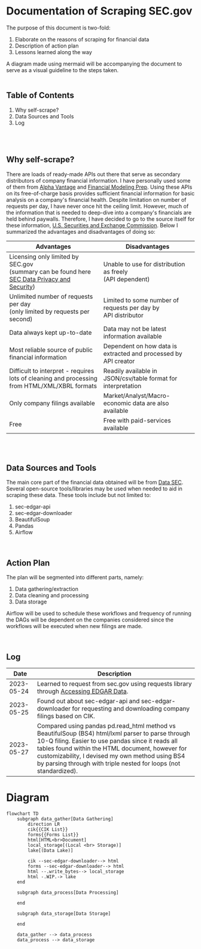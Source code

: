 # Documentation of Scraping SEC.gov
The purpose of this document is two-fold:
1. Elaborate on the reasons of scraping for financial data
2. Description of action plan
3. Lessons learned along the way

A diagram made using mermaid will be accompanying the document to serve as a visual guideline to the steps taken.
<br>
<br>

## Table of Contents

1. Why self-scrape?
2. Data Sources and Tools
3. Log
<br>
<br>

## Why self-scrape?

There are loads of ready-made APIs out there that serve as secondary distributors of company financial information. I have personally used some of them from [Alpha Vantage](https://www.alphavantage.co/documentation/) and [Financial Modeling Prep](https://site.financialmodelingprep.com/). Using these APIs on its free-of-charge basis provides sufficient financial information for basic analysis on a company's financial health. Despite limitation on number of requests per day, I have never once hit the ceiling limit. However, much of the information that is needed to deep-dive into a company's financials are held behind paywalls. Therefore, I have decided to go to the source itself for these information, [U.S. Securities and Exchange Commission](www.sec.gov). Below I summarized the advantages and disadvantages of doing so:

| Advantages                                                                                                                           | Disadvantages                                                     |
| ------------------------------------------------------------------------------------------------------------------------------------ | ----------------------------------------------------------------- |
| Licensing only limited by SEC.gov <br>(summary can be found here [SEC Data Privacy and Security](https://www.sec.gov/privacy#intro)) | Unable to use for distribution as freely <br>(API dependent)      |
| Unlimited number of requests per day <br>(only limited by requests per second)                                                       | Limited to some number of requests per day by <br>API distributor |
| Data always kept up-to-date                                                                                                          | Data may not be latest information available                      |
| Most reliable source of public financial information                                                                                 | Dependent on how data is extracted and processed by API creator   |
| Difficult to interpret - requires lots of cleaning and processing from HTML/XML/XBRL formats                                         | Readily available in JSON/csv/table format for interpretation     |
| Only company filings available                                                                                                       | Market/Analyst/Macro-economic data are also available             |
| Free                                                                                                                                 | Free with paid-services available                                 |
<br>
<br>

## Data Sources and Tools

The main core part of the financial data obtained will be from [Data SEC](www.sec.gov). Several open-source tools/libraries may be used when needed to aid in scraping these data. These tools include but not limited to:

1. sec-edgar-api
2. sec-edgar-downloader
3. BeautifulSoup
4. Pandas
5. Airflow

<br>

## Action Plan

The plan will be segmented into different parts, namely:
1. Data gathering/extraction
2. Data cleaning and processing
3. Data storage

Airflow will be used to schedule these workflows and frequency of running the DAGs will be dependent on the companies considered since the workflows will be executed when new filings are made. 

<br>

## Log
| Date       | Description                                                                                                                                                                                                                                                                                                                       |
| ---------- | --------------------------------------------------------------------------------------------------------------------------------------------------------------------------------------------------------------------------------------------------------------------------------------------------------------------------------- |
| 2023-05-24 | Learned to request from sec.gov using requests library through [Accessing EDGAR Data](https://www.sec.gov/os/accessing-edgar-data).                                                                                                                                                                                               |
| 2023-05-25 | Found out about sec-edgar-api and sec-edgar-downloader for requesting and downloading company filings based on CIK.                                                                                                                                                                                                               |
| 2023-05-27 | Compared using pandas pd.read_html method vs BeautifulSoup (BS4) html/lxml parser to parse through 10-Q filing. Easier to use pandas since it reads all tables found within the HTML document, however for customizability, I devised my own method using BS4 by parsing through with triple nested for loops (not standardized). |

# Diagram

```mermaid
flowchart TD
    subgraph data_gather[Data Gathering]
        direction LR
        cik{{CIK List}}
        forms{{Forms List}}
        html[HTML<br>Document]
        local_storage[(Local <br> Storage)]
        lake[(Data Lake)]

        cik --sec-edgar-downloader--> html
        forms --sec-edgar-downloader--> html
        html --.write_bytes--> local_storage
        html -.WIP.-> lake
    end

    subgraph data_process[Data Processing]

    end

    subgraph data_storage[Data Storage]
    
    end

    data_gather --> data_process
    data_process --> data_storage
```
